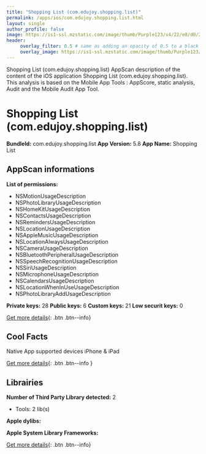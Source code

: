 ```yaml
---
title: "Shopping List (com.edujoy.shopping.list)"
permalink: /apps/ios/com.edujoy.shopping.list.html
layout: single
author_profile: false
image: https://is1-ssl.mzstatic.com/image/thumb/Purple123/v4/22/e0/d0/22e0d0ff-5731-63bd-d868-791ec71153e7/AppIcon-0-0-1x_U007emarketing-0-0-0-7-85-220.png/512x512bb.jpg
header: 
     overlay_filter: 0.5 # same as adding an opacity of 0.5 to a black background
     overlay_image: https://is1-ssl.mzstatic.com/image/thumb/Purple123/v4/22/e0/d0/22e0d0ff-5731-63bd-d868-791ec71153e7/AppIcon-0-0-1x_U007emarketing-0-0-0-7-85-220.png/512x512bb.jpg
---
```

Shopping List (com.edujoy.shopping.list) AppScan description of the content of the iOS application Shopping List (com.edujoy.shopping.list). This analysis is based on the Mobile App Tools : AppScore, static analysis, Audit and the Mobile Audit App Tool.

# Shopping List (com.edujoy.shopping.list)

**BundleId:** com.edujoy.shopping.list
**App Version:** 5.8
**App Name:** Shopping List


## AppScan informations 

**List of permissions:** 
- NSMotionUsageDescription
- NSPhotoLibraryUsageDescription
- NSHomeKitUsageDescription
- NSContactsUsageDescription
- NSRemindersUsageDescription
- NSLocationUsageDescription
- NSAppleMusicUsageDescription
- NSLocationAlwaysUsageDescription
- NSCameraUsageDescription
- NSBluetoothPeripheralUsageDescription
- NSSpeechRecognitionUsageDescription
- NSSiriUsageDescription
- NSMicrophoneUsageDescription
- NSCalendarsUsageDescription
- NSLocationWhenInUseUsageDescription
- NSPhotoLibraryAddUsageDescription
  
  
**Private keys:** 28
**Public keys:** 6
**Custom keys:** 21
**Low securit keys:** 0
  
[Get more details](/pricing.html){: .btn .btn--info}

## Cool Facts

Native App
supported devices iPhone & iPad
  
[Get more details](/pricing.html){: .btn .btn--info }

## Librairies 
**Number of Third Party Library detected:** 2
- Tools: 2 lib(s)


**Apple dylibs:**


**Apple System Library Frameworks:**


  
[Get more details](/pricing.html){: .btn .btn--info}

